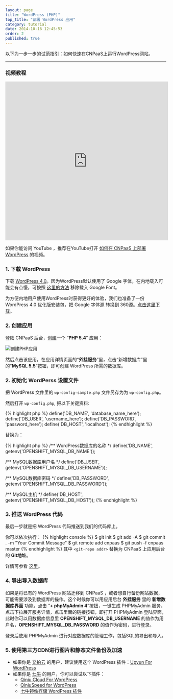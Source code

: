 ```yaml
---
layout: page
title: "WordPress (PHP)"
top_title: "部署 WordPress 应用"
category: tutorial
date: 2014-10-16 12:45:53
order: 2
published: true
---
```


以下为一步一步的试范指引：如何快速在CNPaaS上运行WordPress网站。

---

### 视频教程

<iframe height=498 width=510 src="http://player.youku.com/embed/XMTI2MzUxOTQ2OA==" frameborder=0 allowfullscreen></iframe>

如果你能访问 YouTube ，推荐在YouTube打开 [如何在 CNPaaS 上部署 WordPress](https://youtu.be/YUgibegzvpI) 的视频。

### 1. 下载 WordPress

下载 [WordPress 4.0](https://wordpress.org/download/)。因为WordPress默认使用了 Google 字体，在内地载入可能会有点慢，可按照 [这里的方法](http://www.iztwp.com/googleapis2useso.html) 移除载入 Google Font。

为方便内地用户使用WordPress时获得更好的体验，我们也准备了一份 WordPress 4.0 优化版安装包，把 Google 字体源 转换到 360源。[点击这里下载](http://cnpaas.qiniudn.com/package-wordpress-4.0.zip)。

### 2. 创建应用

登陆 CNPaaS 后台，[创建]一个 “**PHP 5.4**” 应用：

<img class="embeddable" src="{{site.url}}/images/static/static1.jpg" alt="创建PHP应用" title="创建PHP应用" />

然后点击该应用，在应用详情页面的“**外挂服务**”里，点击“新增数据库”里的“**MySQL 5.5**”按钮，即可创建 WordPress 所需的数据库。

### 2. 初始化 WordPerss 设置文件

把 WordPress 文件里的 `wp-config-sample.php` 文件另存为为 `wp-config.php`。

然后打开 `wp-config.php`, 把以下关键资料:

{% highlight php %}
define('DB_NAME', 'database_name_here');
define('DB_USER', 'username_here');
define('DB_PASSWORD', 'password_here');
define('DB_HOST', 'localhost');
{% endhighlight %}

替换为：

{% highlight php %}
/** WordPress数据库的名称 */
define('DB_NAME', getenv('OPENSHIFT_MYSQL_DB_NAME'));

/** MySQL数据库用户名 */
define('DB_USER', getenv('OPENSHIFT_MYSQL_DB_USERNAME'));

/** MySQL数据库密码 */
define('DB_PASSWORD', getenv('OPENSHIFT_MYSQL_DB_PASSWORD'));

/** MySQL主机 */
define('DB_HOST', getenv('OPENSHIFT_MYSQL_DB_HOST'));
{% endhighlight %}

### 3. 推送 WordPress 代码

最后一步就是把 WordPress 代码推送到我们的代码库上。

你可以依次执行：
{% highlight console %}
$ git init
$ git add -A
$ git commit . -m "Your Commit Message"
$ git remote add cnpaas <git-repo addr>
$ git push -f cnpaas master
{% endhighlight %}
其中 `<git-repo addr>` 替换为 CNPaaS 上应用后台的 **Git地址**。

详情可参看 [这里]({{site.url}}/usage/php.html)。

### 4. 导出导入数据库

如果是将已有的 WordPress 网站迁移到 CNPaaS ，或者想自行备份网站数据，可能需要涉及到数据库的操作。这个时候你可以用应用后台 **外挂服务** 里的 **新增数据库界面** 功能，点击 “**+ phpMyAdmin 4**”按钮，一键生成 PHPMyAdmin 服务，点击下拉展开服务详情，点击里面的链接按钮，即打开 PHPMyAdmin 登陆界面，此时你可以用数据库信息里 **OPENSHIFT_MYSQL_DB_USERNAME** 的值作为用户名，**OPENSHIFT_MYSQL_DB_PASSWORD** 的值作为密码，进行登录。

登录后使用 PHPMyAdmin 进行对应数据库的管理工作，包括SQL的导出和导入。

### 5. 使用第三方CDN进行图片和静态文件备份及加速

- 如果你是 [又拍云] 的用户，建议使用这个 WordPress 插件：[Upyun For WordPress](https://wordpress.org/plugins/upyun/)
- 如果你是 [七牛] 的用户，你可以尝试以下插件：
	- [Qiniu Cloud For WordPress](https://wordpress.org/plugins/qiniu-cloud/)
	- [QiniuSpeed for WordPress](https://wordpress.org/plugins/qiniu-speed/)
	- [七牛镜像存储 WordPress 插件](https://wordpress.org/plugins/wpjam-qiniu/)

[创建]:http://dashboard.cnpaas.io/a
[又拍云]:https://www.upyun.com
[七牛]:http://www.qiniu.com
